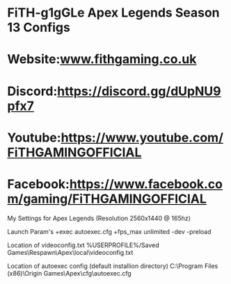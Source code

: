 # FiTH-g1gGLe Apex Legends Season 13 Configs
# Website:www.fithgaming.co.uk
# Discord:https://discord.gg/dUpNU9pfx7
# Youtube:https://www.youtube.com/FiTHGAMINGOFFICIAL
# Facebook:https://www.facebook.com/gaming/FiTHGAMINGOFFICIAL

My Settings for Apex Legends (Resolution 2560x1440 @ 165hz)

Launch Param's
+exec autoexec.cfg +fps_max unlimited -dev -preload

Location of videoconfig.txt
%USERPROFILE%/Saved Games\Respawn\Apex\local\videoconfig.txt

Location of autoexec config (default installion directory)
C:\Program Files (x86)\Origin Games\Apex\cfg\autoexec.cfg
